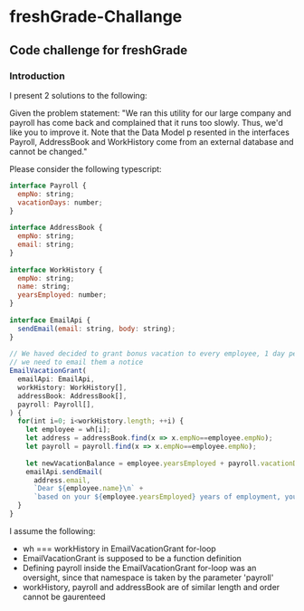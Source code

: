 # freshGrade-Challange

## Code challenge for freshGrade

### Introduction

I present 2 solutions to the following:

Given the problem statement:
"We ran this utility for our large company and payroll has come back and complained that it runs too slowly. Thus, we'd like you to improve it. Note that the Data Model p resented in the interfaces Payroll, AddressBook and WorkHistory come from an external database and cannot be changed."
 
Please consider the following typescript:
 
```javascript
interface Payroll {
  empNo: string;
  vacationDays: number;
}
 
interface AddressBook {
  empNo: string;
  email: string;
}
 
interface WorkHistory {
  empNo: string;
  name: string;
  yearsEmployed: number;
}
 
interface EmailApi {
  sendEmail(email: string, body: string);
}
 
// We haved decided to grant bonus vacation to every employee, 1 day per year of experience
// we need to email them a notice
EmailVacationGrant(
  emailApi: EmailApi,
  workHistory: WorkHistory[],
  addressBook: AddressBook[],
  payroll: Payroll[],
) {
  for(int i=0; i<workHistory.length; ++i) {
    let employee = wh[i];
    let address = addressBook.find(x => x.empNo==employee.empNo);
    let payroll = payroll.find(x => x.empNo==employee.empNo);
 
    let newVacationBalance = employee.yearsEmployed + payroll.vacationDays;
    emailApi.sendEmail(
      address.email,
      `Dear ${employee.name}\n` +
      `based on your ${employee.yearsEmployed} years of employment, you have been granted ${employee.yearsEmployed} days of vacation, bringing your total to ${newVacationBalance}`);
  }
}
```

I assume the following:
  - wh === workHistory in EmailVacationGrant for-loop
  - EmailVacationGrant is supposed to be a function definition
  - Defining payroll inside the EmailVacationGrant for-loop was an oversight, since that namespace is taken by the parameter 'payroll'
  - workHistory, payroll and addressBook are of similar length and order cannot be gaurenteed